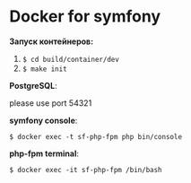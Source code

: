 # Docker for symfony

**Запуск контейнеров:**
1. `$ cd build/container/dev`
2. `$ make init`

**PostgreSQL**:

please use port 54321

**symfony console**:

`$ docker exec -t sf-php-fpm php bin/console`

**php-fpm terminal**:

`$ docker exec -it sf-php-fpm /bin/bash`
